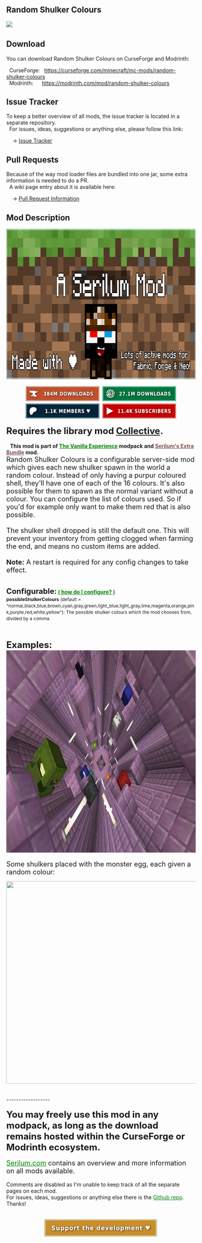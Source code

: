 <h2>Random Shulker Colours</h2>
<p><a href="https://github.com/Serilum/Random-Shulker-Colours"><img src="https://serilum.com/assets/data/logo/random-shulker-colours.png"></a></p><h2>Download</h2>
<p>You can download Random Shulker Colours on CurseForge and Modrinth:</p><p>&nbsp;&nbsp;CurseForge: &nbsp;&nbsp;<a href="https://curseforge.com/minecraft/mc-mods/random-shulker-colours">https://curseforge.com/minecraft/mc-mods/random-shulker-colours</a><br>&nbsp;&nbsp;Modrinth: &nbsp;&nbsp;&nbsp;&nbsp;&nbsp;<a href="https://modrinth.com/mod/random-shulker-colours">https://modrinth.com/mod/random-shulker-colours</a></p>
<h2>Issue Tracker</h2>
<p>To keep a better overview of all mods, the issue tracker is located in a separate repository.<br>&nbsp;&nbsp;For issues, ideas, suggestions or anything else, please follow this link:</p>
<p>&nbsp;&nbsp;&nbsp;&nbsp;-> <a href="https://serilum.com/url/issue-tracker">Issue Tracker</a></p>
<h2>Pull Requests</h2>
<p>Because of the way mod loader files are bundled into one jar, some extra information is needed to do a PR.<br>&nbsp;&nbsp;A wiki page entry about it is available here:</p>
<p>&nbsp;&nbsp;&nbsp;&nbsp;-> <a href="https://serilum.com/url/pull-requests">Pull Request Information</a></p>
<h2>Mod Description</h2>
<p style="text-align:center"><a href="https://serilum.com/" target="_blank" rel="nofollow"><img src="https://github.com/Serilum/.cdn/raw/main/description/header/header.png" alt="" width="838" height="400"></a></p>
<p style="text-align:center"><a href="https://curseforge.com/members/serilum/projects" target="_blank" rel="nofollow"><img src="https://raw.githubusercontent.com/Serilum/.data-workflow/main/badges/svg/curseforge.svg" width="200"></a> <a href="https://modrinth.com/user/Serilum" target="_blank" rel="nofollow"><img src="https://raw.githubusercontent.com/Serilum/.data-workflow/main/badges/svg/modrinth.svg" width="200"></a> <a href="https://patreon.com/serilum" target="_blank" rel="nofollow"><img src="https://raw.githubusercontent.com/Serilum/.data-workflow/main/badges/svg/patreon.svg" width="200"></a> <a href="https://youtube.com/@serilum" target="_blank" rel="nofollow"><img src="https://raw.githubusercontent.com/Serilum/.data-workflow/main/badges/svg/youtube.svg" width="200"></a></p>
<p><strong><span style="font-size:24px">Requires the library mod&nbsp;<a style="font-size:24px" href="https://curseforge.com/minecraft/mc-mods/collective" target="_blank" rel="nofollow">Collective</a>.</span></strong><br><br><strong>&nbsp;&nbsp;&nbsp;This mod is part of <span style="color:#008000"><a style="color:#008000" href="https://curseforge.com/minecraft/modpacks/the-vanilla-experience" target="_blank" rel="nofollow">The Vanilla Experience</a></span> modpack and <span style="color:#804d4f"><a style="color:#804d4f" href="https://curseforge.com/minecraft/mc-mods/serilums-extra-bundle" target="_blank" rel="nofollow">Serilum's Extra Bundle</a></span> mod.</strong><br><span style="font-size:18px">Random Shulker Colours is a configurable server-side mod which gives each new shulker spawn in the world a random colour. Instead of only having a purpur coloured shell, they'll have one of each of the 16 colours. It's also possible for them to spawn as the normal variant without a colour. You can configure the list of colours used. So if you'd for example only want to make them red that is also possible.<br><br>The shulker shell dropped is still the default one. This will prevent your inventory from getting clogged when farming the end, and means no custom items are added.<br><br><strong>Note:</strong> A restart is required for any config changes to take effect.<br></span><br><br><strong><span style="font-size:20px">Configurable:</span> <span style="color:#008000;font-size:14px"><a style="color:#008000" href="https://github.com/Serilum/.information/wiki/how-to-configure-mods" rel="nofollow">(&nbsp;how do I configure?&nbsp;)</a></span><br></strong><span style="font-size:12px"><strong>possibleShulkerColours</strong>&nbsp;(default = "normal,black,blue,brown,cyan,gray,green,light_blue,light_gray,lime,magenta,orange,pink,purple,red,white,yellow"): The possible shulker colours which the mod chooses from, divided by a comma.</span></p>
<p><br><br><span style="font-size:24px"><strong>Examples:</strong></span><br><picture><img src="https://github.com/Serilum/.cdn/raw/main/projects/random-shulker-colours/a.jpg" width="1000" height="538"></picture><br><br><span style="font-size:18px">Some shulkers placed with the monster egg, each given a random colour:</span></p>
<div class="spoiler">
<p><picture><img src="https://github.com/Serilum/.cdn/raw/main/projects/random-shulker-colours/b.gif" width="1000" height="538"></picture></p>
</div>
<p><br>------------------<br><br><span style="font-size:24px"><strong>You may freely use this mod in any modpack, as long as the download remains hosted within the CurseForge or Modrinth ecosystem.</strong></span><br><br><span style="font-size:18px"><a style="font-size:18px;color:#008000" href="https://serilum.com/" rel="nofollow">Serilum.com</a> contains an overview and more information on all mods available.</span><br><br><span style="font-size:14px">Comments are disabled as I'm unable to keep track of all the separate pages on each mod.</span><span style="font-size:14px"><br>For issues, ideas, suggestions or anything else there is the&nbsp;<a style="font-size:14px;color:#008000" href="https://github.com/Serilum/.issue-tracker" rel="nofollow">Github repo</a>. Thanks!</span><span style="font-size:6px"><br><br></span></p>
<p style="text-align:center"><a href="https://serilum.com/donate" rel="nofollow"><img src="https://github.com/Serilum/.cdn/raw/main/description/projects/support.svg" alt="" width="306" height="50"></a></p>